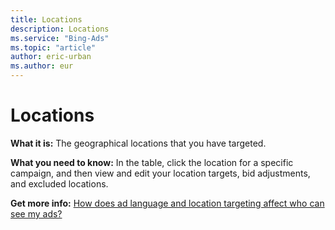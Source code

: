 ```yaml
---
title: Locations
description: Locations
ms.service: "Bing-Ads"
ms.topic: "article"
author: eric-urban
ms.author: eur
---
```


# Locations

**What it is:**        The geographical locations that you have targeted.

**What you need to know:**        In the table, click the location for a specific campaign, and then view and edit your location targets, bid adjustments, and excluded locations.

**Get more info:**     [How does ad language and location targeting affect who can see my ads?](../hlp_BA_CONC_LocTargetAndLang.md)


